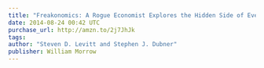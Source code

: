 ```yaml
---
title: "Freakonomics: A Rogue Economist Explores the Hidden Side of Everything"
date: 2014-08-24 00:42 UTC
purchase_url: http://amzn.to/2j7JhJk
tags:
author: "Steven D. Levitt and Stephen J. Dubner"
publisher: William Morrow
---
```


